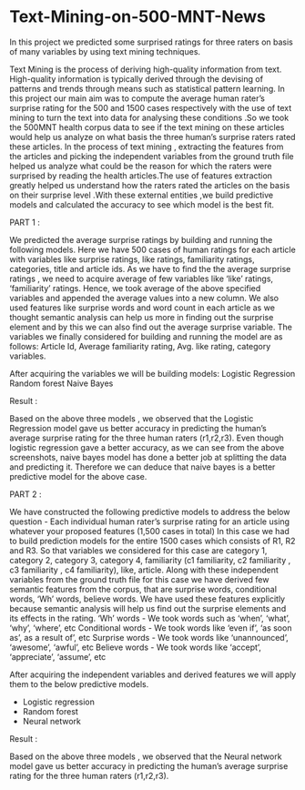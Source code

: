 # Text-Mining-on-500-MNT-News
In this project we predicted some surprised ratings for three raters on basis of many variables by using text mining techniques.

Text Mining is the process of deriving high-quality information from text. High-quality
information is typically derived through the devising of patterns and trends through means such
as statistical pattern learning.
In this project our main aim was to compute the average human rater’s surprise rating for the 500
and 1500 cases respectively with the use of text mining to turn the text into data for analysing
these conditions .So we took the 500MNT health corpus data to see if the text mining on these
articles would help us analyze on what basis the three human’s surprise raters rated these articles.
In the process of text mining , extracting the features from the articles and picking the
independent variables from the ground truth file helped us analyze what could be the reason for
which the raters were surprised by reading the health articles.The use of features extraction
greatly helped us understand how the raters rated the articles on the basis on their surprise level
.With these external entities ,we build predictive models and calculated the accuracy to see
which model is the best fit.


PART 1 :

We predicted the average surprise ratings by building and running the following models.
Here we have 500 cases of human ratings for each article with variables like surprise
ratings, like ratings, familiarity ratings, categories, title and article ids. As we have to find
the the average surprise ratings , we need to acquire average of few variables like ‘like’
ratings, ‘familiarity’ ratings.
Hence, we took average of the above specified variables and appended the average values
into a new column. We also used features like surprise words and word count in each article
as we thought semantic analysis can help us more in finding out the surprise element and by
this we can also find out the average surprise variable. The variables we finally considered
for building and running the model are as follows:
Article Id, Average familiarity rating, Avg. like rating, category variables.

After acquiring the variables we will be building models:
Logistic Regression
Random forest 
Naive Bayes

Result : 

Based on the above three models , we observed that the Logistic Regression model
gave us better accuracy in predicting the human’s average surprise rating for the three human
raters (r1,r2,r3). Even though logistic regression gave a better accuracy, as we can see from the
above screenshots, naive bayes model has done a better job at splitting the data and predicting it.
Therefore we can deduce that naive bayes is a better predictive model for the above case.

PART 2 :

We have constructed the following predictive models to address the below question -
Each individual human rater’s surprise rating for an article using whatever your proposed
features (1,500 cases in total)
In this case we had to build prediction models for the entire 1500 cases which consists of
R1, R2 and R3. So that variables we considered for this case are category 1, category 2, category
3, category 4, familiarity (c1 familiarity, c2 familiarity , c3 familiarity , c4 familiarity), like,
article.
Along with these independent variables from the ground truth file for this case we have
derived few semantic features from the corpus, that are surprise words, conditional words, ‘Wh’
words, believe words. We have used these features explicitly because semantic analysis will help
us find out the surprise elements and its effects in the rating.
‘Wh’ words - We took words such as ‘when’, ‘what’, ‘why’, ‘where’, etc
Conditional words - We took words like ‘even if’, ‘as soon as’, as a result of’, etc
Surprise words - We took words like ‘unannounced’, ‘awesome’, ‘awful’, etc
Believe words - We took words like ‘accept’, ‘appreciate’, ‘assume’, etc

After acquiring the independent variables and derived features we will apply them to the below
predictive models.
- Logistic regression
- Random forest
- Neural network

Result : 

Based on the above three models , we observed that the Neural network model gave us
better accuracy in predicting the human’s average surprise rating for the three human raters
(r1,r2,r3).
